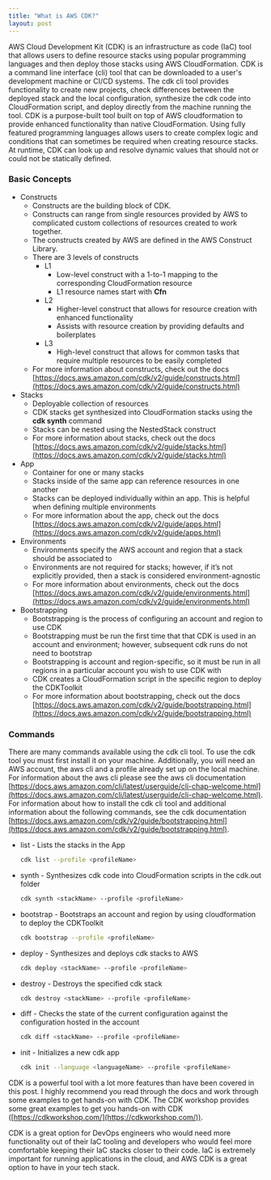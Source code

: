 ```yaml
---
title: "What is AWS CDK?"
layout: post
---
```


AWS Cloud Development Kit (CDK) is an infrastructure as code (IaC) tool that allows users to define resource stacks using popular programming languages and then deploy those stacks using AWS CloudFormation. CDK is a command line interface (cli) tool that can be downloaded to a user's development machine or CI/CD systems. The cdk cli tool provides functionality to create new projects, check differences between the deployed stack and the local configuration, synthesize the cdk code into CloudFormation script, and deploy directly from the machine running the tool. CDK is a purpose-built tool built on top of AWS cloudformation to provide enhanced functionality than native CloudFormation. Using fully featured programming languages allows users to create complex logic and conditions that can sometimes be required when creating resource stacks. At runtime, CDK can look up and resolve dynamic values that should not or could not be statically defined. 

### Basic Concepts

- Constructs
    - Constructs are the building block of CDK.
    - Constructs can range from single resources provided by AWS to complicated custom collections of resources created to work together.
    - The constructs created by AWS are defined in the AWS Construct Library.
    - There are 3 levels of constructs
        - L1
            - Low-level construct with a 1-to-1 mapping to the corresponding CloudFormation resource
            - L1 resource names start with **Cfn**
        - L2
            - Higher-level construct that allows for resource creation with enhanced functionality
            - Assists with resource creation by providing defaults and boilerplates
        - L3
            - High-level construct that allows for common tasks that require multiple resources to be easily completed
    - For more information about constructs, check out the docs [https://docs.aws.amazon.com/cdk/v2/guide/constructs.html](https://docs.aws.amazon.com/cdk/v2/guide/constructs.html)
- Stacks
    - Deployable collection of resources
    - CDK stacks get synthesized into CloudFormation stacks using the **cdk synth** command
    - Stacks can be nested using the NestedStack construct
    - For more information about stacks, check out the docs [https://docs.aws.amazon.com/cdk/v2/guide/stacks.html](https://docs.aws.amazon.com/cdk/v2/guide/stacks.html)
- App
    - Container for one or many stacks
    - Stacks inside of the same app can reference resources in one another
    - Stacks can be deployed individually within an app. This is helpful when defining multiple environments
    - For more information about the app, check out the docs [https://docs.aws.amazon.com/cdk/v2/guide/apps.html](https://docs.aws.amazon.com/cdk/v2/guide/apps.html)
- Environments
    - Environments specify the AWS account and region that a stack should be associated to
    - Environments are not required for stacks; however, if it’s not explicitly provided, then a stack is considered environment-agnostic
    - For more information about environments, check out the docs [https://docs.aws.amazon.com/cdk/v2/guide/environments.html](https://docs.aws.amazon.com/cdk/v2/guide/environments.html)
- Bootstrapping
    - Bootstrapping is the process of configuring an account and region to use CDK
    - Bootstrapping must be run the first time that that CDK is used in an account and environment; however, subsequent cdk runs do not need to bootstrap
    - Bootstrapping is account and region-specific, so it must be run in all regions in a particular account you wish to use CDK with
    - CDK creates a CloudFormation script in the specific region to deploy the CDKToolkit
    - For more information about bootstrapping, check out the docs [https://docs.aws.amazon.com/cdk/v2/guide/bootstrapping.html](https://docs.aws.amazon.com/cdk/v2/guide/bootstrapping.html)

### Commands

There are many commands available using the cdk cli tool. To use the cdk tool you must first install it on your machine. Additionally, you will need an AWS account, the aws cli and a profile already set up on the local machine. For information about the aws cli please see the aws cli documentation  [https://docs.aws.amazon.com/cli/latest/userguide/cli-chap-welcome.html](https://docs.aws.amazon.com/cli/latest/userguide/cli-chap-welcome.html). For information about how to install the cdk cli tool and additional information about the following commands, see the cdk documentation [https://docs.aws.amazon.com/cdk/v2/guide/bootstrapping.html](https://docs.aws.amazon.com/cdk/v2/guide/bootstrapping.html).

- list - Lists the stacks in the App
    
    ```bash
    cdk list --profile <profileName>
    ```
    
- synth - Synthesizes cdk code into CloudFormation scripts in the cdk.out folder
    
    ```bash
    cdk synth <stackName> --profile <profileName>
    ```
    
- bootstrap - Bootstraps an account and region by using cloudformation to deploy the CDKToolkit
    
    ```bash
    cdk bootstrap --profile <profileName>
    ```
    
- deploy - Synthesizes and deploys cdk stacks to AWS
    
    ```bash
    cdk deploy <stackName> --profile <profileName>
    ```
    
- destroy - Destroys the specified cdk stack
    
    ```bash
    cdk destroy <stackName> --profile <profileName>
    ```
    
- diff - Checks the state of the current configuration against the configuration hosted in the account
    
    ```bash
    cdk diff <stackName> --profile <profileName>
    ```
    
- init - Initializes a new cdk app
    
    ```bash
    cdk init --language <languageName> --profile <profileName>
    ```
    

CDK is a powerful tool with a lot more features than have been covered in this post. I highly recommend you read through the docs and work through some examples to get hands-on with CDK. The CDK workshop provides some great examples to get you hands-on with CDK ([https://cdkworkshop.com/](https://cdkworkshop.com/)).

CDK is a great option for DevOps engineers who would need more functionality out of their IaC tooling and developers who would feel more comfortable keeping their IaC stacks closer to their code. IaC is extremely important for running applications in the cloud, and AWS CDK is a great option to have in your tech stack.